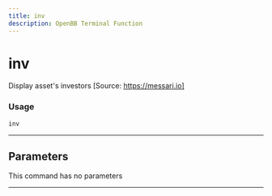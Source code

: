 ```yaml
---
title: inv
description: OpenBB Terminal Function
---
```


# inv

Display asset's investors [Source: https://messari.io]

### Usage

```python
inv
```

---

## Parameters

This command has no parameters


---
